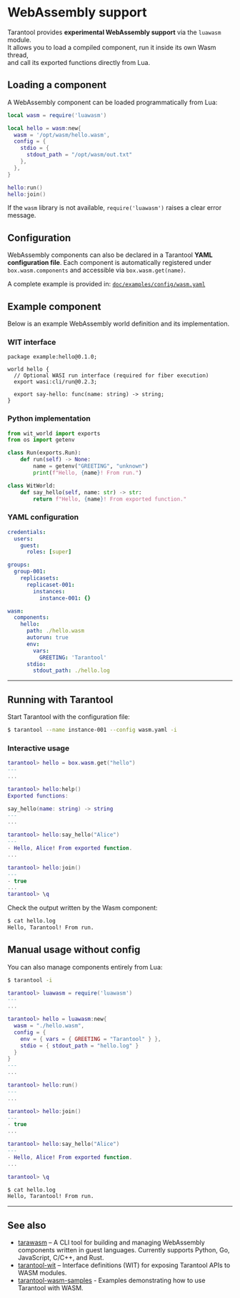 
# WebAssembly support

Tarantool provides **experimental WebAssembly support** via the `luawasm` module.  
It allows you to load a compiled component, run it inside its own Wasm thread,  
and call its exported functions directly from Lua.

## Loading a component

A WebAssembly component can be loaded programmatically from Lua:

```lua
local wasm = require('luawasm')

local hello = wasm:new{
  wasm = '/opt/wasm/hello.wasm',
  config = {
    stdio = {
      stdout_path = "/opt/wasm/out.txt"
    },
  },
}

hello:run()
hello:join()
````

If the `wasm` library is not available,
`require('luawasm')` raises a clear error message.

## Configuration

WebAssembly components can also be declared in a Tarantool **YAML configuration file**.
Each component is automatically registered under `box.wasm.components`
and accessible via `box.wasm.get(name)`.

A complete example is provided in:
[`doc/examples/config/wasm.yaml`](examples/config/wasm.yaml)

## Example component

Below is an example WebAssembly world definition and its implementation.

### WIT interface

```wit
package example:hello@0.1.0;

world hello {
  // Optional WASI run interface (required for fiber execution)
  export wasi:cli/run@0.2.3;

  export say-hello: func(name: string) -> string;
}
```

### Python implementation

```py
from wit_world import exports
from os import getenv

class Run(exports.Run):
    def run(self) -> None:
        name = getenv("GREETING", "unknown")
        print(f"Hello, {name}! From run.")

class WitWorld:
    def say_hello(self, name: str) -> str:
        return f"Hello, {name}! From exported function."
```

### YAML configuration

```yaml
credentials:
  users:
    guest:
      roles: [super]

groups:
  group-001:
    replicasets:
      replicaset-001:
        instances:
          instance-001: {}

wasm:
  components:
    hello:
      path: ./hello.wasm
      autorun: true
      env:
        vars:
          GREETING: 'Tarantool'
      stdio:
        stdout_path: ./hello.log
```

---

## Running with Tarantool

Start Tarantool with the configuration file:

```sh
$ tarantool --name instance-001 --config wasm.yaml -i
```

### Interactive usage

```lua
tarantool> hello = box.wasm.get("hello")
---
...

tarantool> hello:help()
Exported functions:

say_hello(name: string) -> string
---
...

tarantool> hello:say_hello("Alice")
---
- Hello, Alice! From exported function.
...

tarantool> hello:join()
---
- true
...
tarantool> \q
```

Check the output written by the Wasm component:

```sh
$ cat hello.log
Hello, Tarantool! From run.
```

## Manual usage without config

You can also manage components entirely from Lua:

```sh
$ tarantool -i
```

```lua
tarantool> luawasm = require('luawasm')
---
...

tarantool> hello = luawasm:new{
  wasm = "./hello.wasm",
  config = {
    env = { vars = { GREETING = "Tarantool" } },
    stdio = { stdout_path = "hello.log" }
  }
}
---
...

tarantool> hello:run()
---
...

tarantool> hello:join()
---
- true
...

tarantool> hello:say_hello("Alice")
---
- Hello, Alice! From exported function.
...

tarantool> \q
```

```sh
$ cat hello.log
Hello, Tarantool! From run.
```

---

## See also

* [tarawasm](https://github.com/mandesero/tarawasm) – A CLI tool for building and managing
WebAssembly components written in guest languages. Currently supports Python, Go, JavaScript, C/C++, and Rust.
* [tarantool-wit](https://github.com/mandesero/tarantool-wit) – Interface definitions (WIT) for exposing
Tarantool APIs to WASM modules.
* [tarantool-wasm-samples](https://github.com/mandesero/tarantool-wasm-samples) - Examples demonstrating
how to use Tarantool with WASM.
